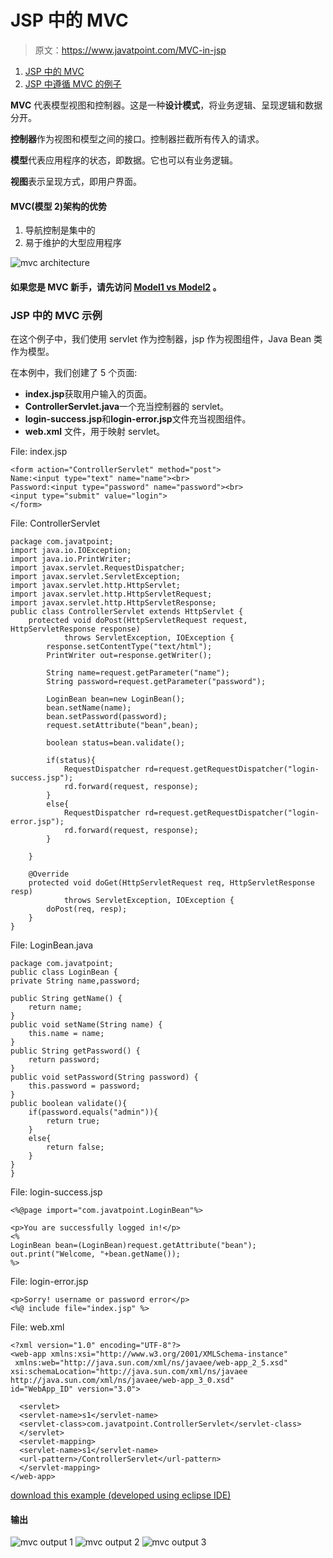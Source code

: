 # JSP 中的 MVC

> 原文：<https://www.javatpoint.com/MVC-in-jsp>

1.  [JSP 中的 MVC](#)
2.  [JSP 中遵循 MVC 的例子](#mvcex)

**MVC** 代表模型视图和控制器。这是一种**设计模式**，将业务逻辑、呈现逻辑和数据分开。

**控制器**作为视图和模型之间的接口。控制器拦截所有传入的请求。

**模型**代表应用程序的状态，即数据。它也可以有业务逻辑。

**视图**表示呈现方式，即用户界面。

#### MVC(模型 2)架构的优势

1.  导航控制是集中的
2.  易于维护的大型应用程序

![mvc architecture](../img/c0d752accdcf98f51d620d77fd98552b.png)

#### 如果您是 MVC 新手，请先访问 [Model1 vs Model2](model-1-and-model-2-mvc-architecture) 。

### JSP 中的 MVC 示例

在这个例子中，我们使用 servlet 作为控制器，jsp 作为视图组件，Java Bean 类作为模型。

在本例中，我们创建了 5 个页面:

*   **index.jsp**获取用户输入的页面。
*   **ControllerServlet.java**一个充当控制器的 servlet。
*   **login-success.jsp**和**login-error.jsp**文件充当视图组件。
*   **web.xml** 文件，用于映射 servlet。

File: index.jsp

```
<form action="ControllerServlet" method="post">
Name:<input type="text" name="name"><br>
Password:<input type="password" name="password"><br>
<input type="submit" value="login">
</form>

```

File: ControllerServlet

```
package com.javatpoint;
import java.io.IOException;
import java.io.PrintWriter;
import javax.servlet.RequestDispatcher;
import javax.servlet.ServletException;
import javax.servlet.http.HttpServlet;
import javax.servlet.http.HttpServletRequest;
import javax.servlet.http.HttpServletResponse;
public class ControllerServlet extends HttpServlet {
	protected void doPost(HttpServletRequest request, HttpServletResponse response)
            throws ServletException, IOException {
		response.setContentType("text/html");
		PrintWriter out=response.getWriter();

		String name=request.getParameter("name");
		String password=request.getParameter("password");

		LoginBean bean=new LoginBean();
		bean.setName(name);
		bean.setPassword(password);
		request.setAttribute("bean",bean);

		boolean status=bean.validate();

		if(status){
			RequestDispatcher rd=request.getRequestDispatcher("login-success.jsp");
			rd.forward(request, response);
		}
		else{
			RequestDispatcher rd=request.getRequestDispatcher("login-error.jsp");
			rd.forward(request, response);
		}

	}

	@Override
	protected void doGet(HttpServletRequest req, HttpServletResponse resp)
			throws ServletException, IOException {
		doPost(req, resp);
	}
}

```

File: LoginBean.java

```
package com.javatpoint;
public class LoginBean {
private String name,password;

public String getName() {
	return name;
}
public void setName(String name) {
	this.name = name;
}
public String getPassword() {
	return password;
}
public void setPassword(String password) {
	this.password = password;
}
public boolean validate(){
	if(password.equals("admin")){
		return true;
	}
	else{
		return false;
	}
}
}

```

File: login-success.jsp

```
<%@page import="com.javatpoint.LoginBean"%>

<p>You are successfully logged in!</p>
<%
LoginBean bean=(LoginBean)request.getAttribute("bean");
out.print("Welcome, "+bean.getName());
%>

```

File: login-error.jsp

```
<p>Sorry! username or password error</p>
<%@ include file="index.jsp" %>

```

File: web.xml

```
<?xml version="1.0" encoding="UTF-8"?>
<web-app xmlns:xsi="http://www.w3.org/2001/XMLSchema-instance" 
 xmlns:web="http://java.sun.com/xml/ns/javaee/web-app_2_5.xsd" 
xsi:schemaLocation="http://java.sun.com/xml/ns/javaee http://java.sun.com/xml/ns/javaee/web-app_3_0.xsd" 
id="WebApp_ID" version="3.0">

  <servlet>
  <servlet-name>s1</servlet-name>
  <servlet-class>com.javatpoint.ControllerServlet</servlet-class>
  </servlet>
  <servlet-mapping>
  <servlet-name>s1</servlet-name>
  <url-pattern>/ControllerServlet</url-pattern>
  </servlet-mapping>
</web-app>

```

[download this example (developed using eclipse IDE)](https://static.javatpoint.com/src/jsp/mvceclipse.zip)

#### 输出

![mvc output 1](../img/fe4d747b89cdc4004f88224210a4bd69.png) ![mvc output 2](../img/60ef4a34a1f1cd59dad0be258061d709.png) ![mvc output 3](../img/eae95f3a00effffc36fab307aa9fa016.png)